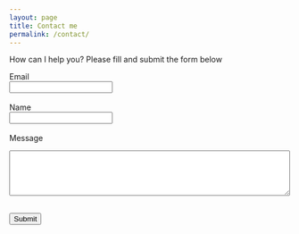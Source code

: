 ```yaml
---
layout: page
title: Contact me
permalink: /contact/
---
```


How can I help you? Please fill and submit the form below<br>

<form accept-charset="UTF-8" action="https://formkeep.com/f/51c69791334a" method="POST">

<label for="email">Email</label><br> 
<input type="email" name="email" required/><br>
<br>
<label for="name">Name</label><br>
<input type="text" name="name"/><br>
<br>
<label for="message">Message</label><br>
<textarea name="message" rows="5" cols="60"></textarea><br>

<input type="hidden" name="utf8" value="✓"/><br>
<input type="submit" value="Submit"/>

</form>
